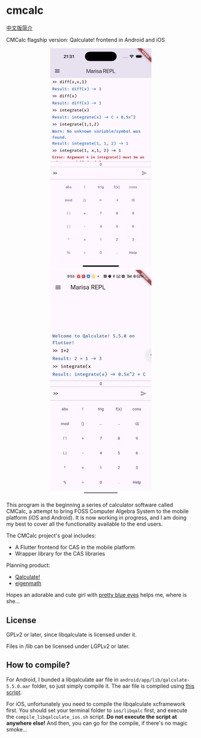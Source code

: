 # cmcalc

[中文版简介](README_CN.md)

CMCalc flagship version: Qalculate! frontend in Android and iOS

<p align="center">
<img alt="iOS screenshot" src="screenshots/ios.png" width=270>
<img alt="Android screenshot" src="screenshots/android.jpg" width=270>
</p>

This program is the beginning a series of calculator software called CMCalc, a attempt to bring 
FOSS Computer Algebra System to the mobile platform (iOS and Android). It is now working in 
progress, and I am doing my best to cover all the functionality available to the end users.

The CMCalc project's goal includes:
 - A Flutter frontend for CAS in the mobile platform
 - Wrapper library for the CAS libraries

Planning product:
 - [Qalculate!](http://qalculate.github.io/)
 - [eigenmath](https://georgeweigt.github.io/)

Hopes an adorable and cute girl with [pretty blue eyes](https://www.youtube.com/watch?v=r1of21efNtk) 
helps me, where is she...

## License

GPLv2 or later, since libqalculate is licensed under it.

Files in /lib can be licensed under LGPLv2 or later.

## How to compile?

For Android, I bunded a libqalculate aar file in `android/app/lib/qalculate-5.5.0.aar` folder, so just simply compile it. The aar file is compiled using [this script](https://github.com/BenderBlog/libqalculate-android).

For iOS, unfortunately you need to compile the libqalculate xcframework first. You should set your terminal folder to `ios/libqalc` first, and execute the `compile_libqalculate_ios.sh` script. **Do not execute the script at anywhere else!** And then, you can go for the compile, if there's no magic smoke...
